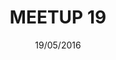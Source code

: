 ---
status: done
title: 'MEETUP 19'
date: 19/05/2016
place:
    name: 'Lucca Nantes'
    link: 'http://www.lucca.fr/'
    address: '4 rue des Olivettes'
sponsor:
    name: Lucca
    link: 'http://www.lucca.fr/'
talks:
    -
        title: Ionic
        speakers:
            -
                name: 'Loïc Guillois'
                link: 'https://twitter.com/loic_guillois'
    -
        title: 'Reconnaissance d''écriture'
        speakers:
            -
                name: 'Pierre Alban Dewitte'
                link: 'http://padewitte.tumblr.com/'
    -
        title: 'Transducers en transat'
        speakers:
            -
                name: 'Bruno Heridet'
                link: 'http://delapouite.com/'
image: /images/meetup/ionic.png

---
